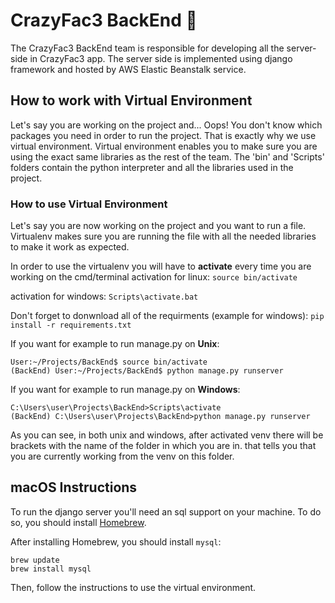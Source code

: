 # CrazyFac3 BackEnd 🤪
The CrazyFac3 BackEnd team is responsible for developing all the server-side in CrazyFac3 app. The server side is
implemented using django framework and hosted by AWS Elastic Beanstalk service.
## How to work with Virtual Environment
Let's say you are working on the project and... Oops! You don't know which packages you need in order to run the project.
That is exactly why we use virtual environment. 
Virtual environment enables you to make sure you are using the exact same libraries as the rest
of the team. The 'bin' and 'Scripts' folders contain the python interpreter and all the libraries used in the project.
### How to use Virtual Environment
Let's say you are now working on the project and you want to run a file. Virtualenv makes sure you are running the file with all
the needed libraries to make it work as expected.

In order to use the virtualenv you will have to **activate** every time you are working on the cmd/terminal
activation for linux:
`source bin/activate`


activation for windows:
`Scripts\activate.bat`

Don't forget to donwnload all of the requirments (example for windows):
`pip install -r requirements.txt`

If you want for example to run manage.py on **Unix**:
```
User:~/Projects/BackEnd$ source bin/activate
(BackEnd) User:~/Projects/BackEnd$ python manage.py runserver
```


If you want for example to run manage.py on **Windows**:
```
C:\Users\user\Projects\BackEnd>Scripts\activate
(BackEnd) C:\Users\user\Projects\BackEnd>python manage.py runserver 
```

As you can see, in both unix and windows, after activated venv there will be brackets with the name
of the folder in which you are in. that tells you that you are currently working from the venv on this folder.

## macOS Instructions
To run the django server you'll need an sql support on your machine.
To do so, you should install [Homebrew](https://brew.sh).

After installing Homebrew, you should install `mysql`:
```
brew update
brew install mysql
```

Then, follow the instructions to use the virtual environment.
